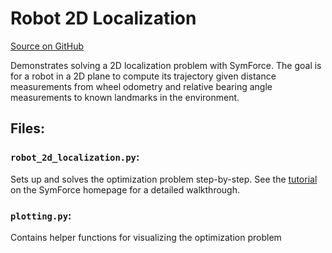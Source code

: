 Robot 2D Localization
=====================

[Source on GitHub](https://github.com/symforce-org/symforce/tree/main/symforce/examples/robot_2d_localization)

Demonstrates solving a 2D localization problem with SymForce. The goal is for a robot
in a 2D plane to compute its trajectory given distance measurements from wheel odometry
and relative bearing angle measurements to known landmarks in the environment.

## Files:

### `robot_2d_localization.py`:

Sets up and solves the optimization problem step-by-step.  See the [tutorial](https://symforce.org#tutorial) on the SymForce homepage for a detailed walkthrough.

### `plotting.py`:

Contains helper functions for visualizing the optimization problem
